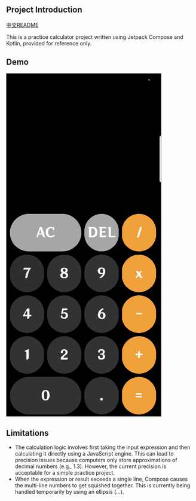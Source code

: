 ## Project Introduction

[中文README](app/asset/zh-cn.md)

This is a practice calculator project written using Jetpack Compose and Kotlin, provided for reference only.

## Demo

![演示效果](https://github.com/Akiyama-sama/Calculator-Kotlin/blob/480562edefd444ab77d2a0d5fd79c32bde337822/app/asset/show.gif?raw=true)

## Limitations

- The calculation logic involves first taking the input expression and then calculating it directly using a JavaScript engine. This can lead to precision issues because computers only store approximations of decimal numbers (e.g., 1.3). However, the current precision is acceptable for a simple practice project.
- When the expression or result exceeds a single line, Compose causes the multi-line numbers to get squished together. This is currently being handled temporarily by using an ellipsis (...).